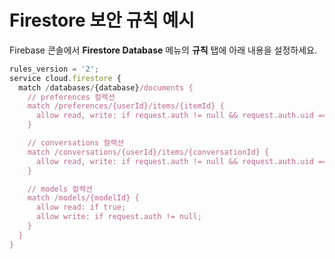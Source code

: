 # Firestore 보안 규칙 예시

Firebase 콘솔에서 **Firestore Database** 메뉴의 **규칙** 탭에 아래 내용을 설정하세요.

```javascript
rules_version = '2';
service cloud.firestore {
  match /databases/{database}/documents {
    // preferences 컬렉션
    match /preferences/{userId}/items/{itemId} {
      allow read, write: if request.auth != null && request.auth.uid == userId;
    }

    // conversations 컬렉션
    match /conversations/{userId}/items/{conversationId} {
      allow read, write: if request.auth != null && request.auth.uid == userId;
    }

    // models 컬렉션
    match /models/{modelId} {
      allow read: if true;
      allow write: if request.auth != null;
    }
  }
}
```
